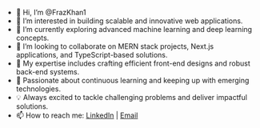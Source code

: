 - 👋 Hi, I’m @FrazKhan1
- 👀 I’m interested in building scalable and innovative web applications.
- 🌱 I’m currently exploring advanced machine learning and deep learning concepts.
- 💞️ I’m looking to collaborate on MERN stack projects, Next.js applications, and TypeScript-based solutions.
- 🚀 My expertise includes crafting efficient front-end designs and robust back-end systems.
- 🌟 Passionate about continuous learning and keeping up with emerging technologies.
- 💡 Always excited to tackle challenging problems and deliver impactful solutions.
- 📫 How to reach me: [LinkedIn](https://www.linkedin.com/in/frazkhan284/) | [Email](mailto:fraz9838@gmail.com)
